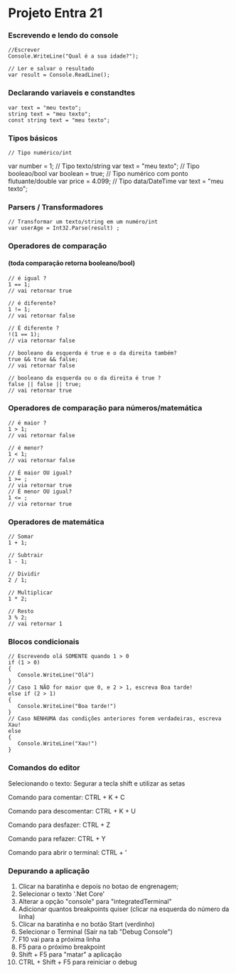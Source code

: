 # Projeto Entra 21

### Escrevendo e lendo do console
    //Escrever
    Console.WriteLine("Qual é a sua idade?");

    // Ler e salvar o resultado
    var result = Console.ReadLine();


### Declarando variaveis e constandtes
    var text = "meu texto";
    string text = "meu texto";
    const string text = "meu texto";


### Tipos básicos
    // Tipo numérico/int
   var number = 1;
    // Tipo texto/string
   var text =  "meu texto";
    // Tipo booleao/bool
   var boolean = true;
    // Tipo numérico com ponto flutuante/double
   var price =  4.099;
 // Tipo data/DateTime
   var text =  "meu texto";

### Parsers / Transformadores
    // Transformar um texto/string em um numéro/int
    var userAge = Int32.Parse(result) ;

### Operadores de comparação
#### (toda comparação retorna booleano/bool)
    // é igual ?
    1 == 1;
    // vai retornar true

    // é diferente?
    1 != 1;
    // vai retornar false

    // É diferente ?
    !(1 == 1);
    // via retornar false

    // booleano da esquerda é true e o da direita também?
    true && true && false;
    // vai retornar false

    // booleano da esquerda ou o da direita é true ?
    false || false || true;
    // vai retornar true

### Operadores de comparação para números/matemática

    // é maior ?
    1 > 1;
    // vai retornar false

    // é menor?
    1 < 1;
    // vai retornar false

    // É maior OU igual?
    1 >= ;
    // via retornar true
    // É menor OU igual?
    1 <= ;
    // via retornar true

### Operadores de matemática
    // Somar
    1 + 1;

    // Subtrair
    1 - 1;
    
    // Dividir
    2 / 1;
    
    // Multiplicar
    1 * 2;

    // Resto
    3 % 2;
    // vai retornar 1

### Blocos condicionais
    // Escrevendo olá SOMENTE quando 1 > 0
    if (1 > 0)
    {
       Console.WriteLine("Olá")
    }
    // Caso 1 NÃO for maior que 0, e 2 > 1, escreva Boa tarde!
    else if (2 > 1)
    {
       Console.WriteLine("Boa tarde!")
    }
    // Caso NENHUMA das condições anteriores forem verdadeiras, escreva Xau!
    else
    {
       Console.WriteLine("Xau!")
    }

### Comandos do editor
Selecionando o texto:
Segurar a tecla shift e utilizar as setas

Comando para comentar:
CTRL + K + C

Comando para descomentar:
CTRL + K + U

Comando para desfazer:
CTRL + Z

Comando para refazer:
CTRL + Y

Comando para abrir o terminal:
CTRL + '

### Depurando a aplicação

1. Clicar na baratinha e depois no botao de engrenagem;
2. Selecionar o texto '.Net Core'
3. Alterar a opção "console" para "integratedTerminal"
4. Adicionar quantos breakpoints quiser (clicar na esquerda do número da linha)
5. Clicar na baratinha e no botão Start (verdinho)
6. Selecionar o Terminal (Sair na tab "Debug Console")
7. F10 vai para a próxima linha
8. F5 para o próximo breakpoint
9. Shift + F5 para "matar" a aplicação
10. CTRL + Shift + F5 para reiniciar o debug
